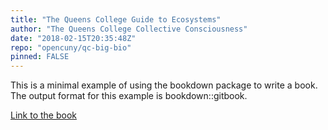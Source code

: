 ```yaml
---
title: "The Queens College Guide to Ecosystems"
author: "The Queens College Collective Consciousness"
date: "2018-02-15T20:35:48Z"
repo: "opencuny/qc-big-bio"
pinned: FALSE
---
```


This is a minimal example of using the bookdown package to write a book. The output format for this example is bookdown::gitbook.

[Link to the book](https://bookdown.org/open/queens-college-big-bio-guide/)
